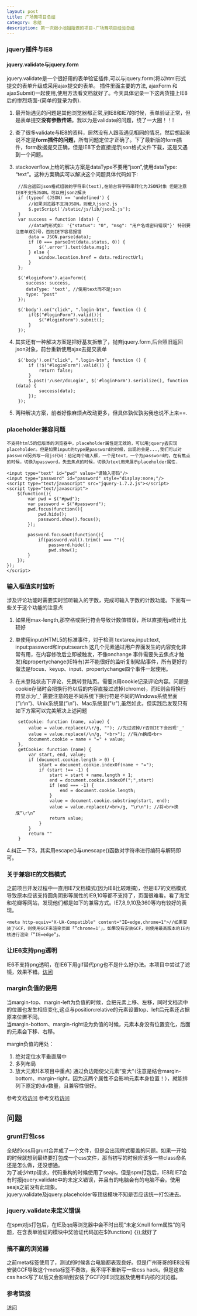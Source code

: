```yaml
---
layout: post
title: 广场舞项目总结
category: 总结
description: 第一次跟小池姐姐做的项目-广场舞项目经验总结
---
```



### jquery插件与IE8
#### jquery.validate与jquery.form

jquery.validate是一个很好用的表单验证插件,可以与jquery.form(将以html形式提交的表单升级成采用ajax提交的表单。 插件里面主要的方法, ajaxForm 和 ajaxSubmit)一起使用,使用方法看文档就好了。今天具体记录一下这两货撞上IE8后的惨烈场面-(简单的登录为例).

1. 最开始遇见的问题是其他浏览器都正常,到IE8和IE7的时候，表单验证正常，但是表单提交**没有参数传递**。我以为是validate的问题，绕了一大圈！！!
2. 查了很多validate与IE8的资料，居然没有人跟我遇见相同的情况，然后想起来说不定是**form插件的问题**，所有问题定位才正确了。下了最新版的form插件，form数据提交正确，但是IE8下会直接提示json格式文件下载，这是又遇到一个问题。
3. stackoverflow上给的解决方案是dataType不要用“json”,使用dataType: “text”。这种方案确实可以解决这个问题具体代码如下:

		//后台返回json格式组装的字符串(text),在前台将字符串转化为JSON对象 但是注意IE8不支持JSON，可以用json2解决
		if (typeof (JSON) == 'undefined') {
            //如果浏览器不支持JSON，则载入json2.js
            $.getScript('/static/js/lib/json2.js');
        }
		var success = function (data) {
			//data的形式如: '{"status": "0", "msg": "用户名或密码错误"}' 特别要注意单双引号，否则IE下容易报错
            data = JSON.parse(data);
            if (0 === parseInt(data.status, 0)) {
                $('.error').text(data.msg);
            } else {
                window.location.href = data.redirectUrl;
            }
        };

        $('#loginForm').ajaxForm({
           success: success,
           dataType: 'text', //使用text而不是json
           type: "post"
        });

        $('body').on("click", ".login-btn", function () {
            if($("#loginForm").valid()){
                $("#loginForm").submit();
            }
        });
        

4. 其实还有一种解决方案是把好基友拆散了，抛弃jquery.form,后台照旧返回json对象，前台重新使用ajax去提交表单
	
		$('body').on("click", ".login-btn", function () {
            if (!$("#loginForm").valid()) {
                return false;
            }
            $.post('/user/doLogin', $('#loginForm').serialize(), function (data) {
                success(data);
            });
        });
	 
5. 两种解决方案，前者好像麻烦点改动更多，但具体孰优孰劣我也说不上来==.

### placeholder兼容问题
	
	不支持html5的低版本的浏览器中，placeholder属性是无效的，可以用jquery去实现placeholder。但是如果input的type是password的时候，出现的会是...,我们可以对password另外写一段js代码：给定两个输入框，一个是text，一个为password的，在有焦点的时候，切换为password，失去焦点的时候，切换为text用来展示placeholder属性.
	
	<input type="text" id="pwd" value="请输入密码"/>
	<input type="password" id="password" style="display:none;"/>
	<script type="text/javascript" src="jquery-1.7.2.js"></script>
	<script type="text/javascript">
		$(function(){
    		var pwd = $("#pwd");
    		var password = $("#password");
    		pwd.focus(function(){
        		pwd.hide();
        		password.show().focus();
    		}); 

    		password.focusout(function(){
        		if(password.val().trim() === ""){
           			password.hide();
            		pwd.show();
        	}
   	 	});
	});
	</script>

### 输入框值实时监听
涉及评论功能时需要实时监听输入的字数，完成可输入字数的计数功能。下面有一些关于这个功能的注意点
1. 如果用max-length,那空格或换行符会导致计数值错误，所以直接用js统计比较好  
2. 单使用input(HTML5的标准事件，对于检测 textarea,input:text, input:password和input:search 这几个元素通过用户界面发生的内容变化非常有用，在内容修改后立即被触发，不像onchange 事件需要失去焦点才触发)和propertychange(IE特有)并不能很好的监听复制粘贴事件，所有更好的做法是focus、keyup、input、propertychange四个事件一起使用。  
3. 在未登陆状态下评论，先跳转登陆页。需要js用cookie记录评论内容。问题是cookie存储时会把换行符以后的内容直接过滤掉(chrome)，而IE则会将换行符显示为'_'  需要注意的是不同系统下换行符是不同的Windows系统里面(“\r\n”)、Unix系统里(“\n”)、Mac系统里("\r"),虽然如此，但实践后发现只有如下方案可以完美解决上述问题
	
		setCookie: function (name, value) {
            value = value.replace(/\r/g, ""); //先过滤掉/r否则IE下会出现'_'
            value = value.replace(/\n/g, "<br>"); //将/n换成<br>
            document.cookie = name + "=" + value;
        },
        getCookie: function (name) {
            var start, end, value;
            if (document.cookie.length > 0) {
                start = document.cookie.indexOf(name + "=");
                if (start !== -1) {
                    start = start + name.length + 1;
                    end = document.cookie.indexOf(";",start)
                    if (end === -1) {
                        end = document.cookie.length;
                    }
                    value = document.cookie.substring(start, end);
                    value = value.replace(/<br>/g, "\r\n"); //将<br>换成“\r\n”
                    return value;
                }
            }
            return ""
        }

4.纠正一下3，其实用escape()与unescape()函数对字符串进行编码与解码即可。

### 关于兼容IE的文档模式
之前项目开发过程中一直用IE7文档模式(因为IE8比较难搞)，但是IE7的文档模式导致原本应该支持圆角阴影等属性的IE9,10等都不支持了，页面很难看。看了淘宝和花瓣等网站，发现他们都是如下的兼容方式。IE7,8,9,10及360等均有较好的表现。
	
	<meta http-equiv="X-UA-Compatible" content="IE=edge,chrome=1">//如果安装了GCF，则使用GCF来渲染页面「”chrome=1″」，如果没有安装GCF，则使用最高版本的IE内核进行渲染「”IE=edge”」。
	
### 让IE6支持png透明
IE6不支持png透明，在IE6下用gif替代png也不是什么好办法。本项目中尝试了滤镜，效果不错。[访问](http://www.w3cfuns.com/thread-297-1-1.html)

### margin负值的使用
当margin-top、margin-left为负值的时候，会把元素上移、左移，同时文档流中的位置也发生相应变化,这点与position:relative的元素设置top、left后元素还占据原来位置不同。  
当margin-bottom、margin-right设为负值的时候，元素本身没有位置变化，后面的元素会下移、右移。

margin负值的用处：
1. 绝对定位水平垂直居中
2. 多列布局
3. 放大元素!(本项目中重点) 通过负边距使父元素“变大“（注意是结合margin-bottom、margin-right，因为这两个属性不会影响元素本身位置！），就能排列下原定的div数量，且兼容性很好。


参考文档[访问](http://www.cnblogs.com/2050/archive/2012/08/13/2636467.html)
参考文档[访问](http://www.cnblogs.com/dolphinX/p/4071725.html)
## 问题
### grunt打包css
全站的css用grunt合并成了一个文件，但是会出现样式覆盖的问题。如果一开始的时候就想到最终要打包成一个css文件，那当初写的时候应该多一些class命名还是怎么做，还没想通。  
为了减少http请求，代码重构的时候使用了seajs，但是spm打包后，IE8和IE7会有时报jquery.validate中的未定义错误，并且有的电脑会有的电脑不会。使用seajs之前没有此现象。  
jquery.validate及jquery.placeholder等顶级模块不知是否应该统一打包进去。

### jquery.validate未定义错误
在spm对js打包后，在IE及qq等浏览器中会不时出现“未定义null form属性”的问题，在含表单验证的模块中奖验证代码加在$(function() {});就好了

### 搞不赢的浏览器
之前meta标签使用了<meta http-equiv="X-UA-Compatible" content="IE=edge,chrome=1">，测试的时候各台电脑都表现良好。但是广州哥哥的IE8没有安装GCF导致这个meta标签不奏效，我不得不重新写一些css hack。但是这些css hack写了以后又会影响到安装了GCF的IE浏览器及使用IE内核的浏览器。



### 参考链接
[访问](http://www.cnblogs.com/lhb25/archive/2012/11/30/oninput-and-onpropertychange-event-for-input.html)
	 
	